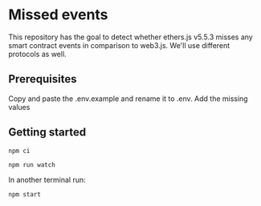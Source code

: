 # Missed events

This repository has the goal to detect whether ethers.js v5.5.3 misses any smart contract events in comparison to web3.js. We'll use different protocols as well.

## Prerequisites

Copy and paste the .env.example and rename it to .env. Add the missing values

## Getting started

```
npm ci
```

```
npm run watch
```

In another terminal run:

```
npm start
```